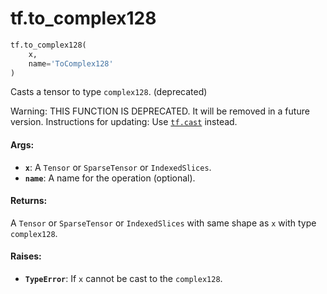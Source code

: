 <div itemscope itemtype="http://developers.google.com/ReferenceObject">
<meta itemprop="name" content="tf.to_complex128" />
<meta itemprop="path" content="Stable" />
</div>

# tf.to_complex128

``` python
tf.to_complex128(
    x,
    name='ToComplex128'
)
```

Casts a tensor to type `complex128`. (deprecated)

Warning: THIS FUNCTION IS DEPRECATED. It will be removed in a future version.
Instructions for updating:
Use <a href="../tf/cast.md"><code>tf.cast</code></a> instead.

#### Args:

* <b>`x`</b>: A `Tensor` or `SparseTensor` or `IndexedSlices`.
* <b>`name`</b>: A name for the operation (optional).


#### Returns:

A `Tensor` or `SparseTensor` or `IndexedSlices` with same shape as `x` with
type `complex128`.


#### Raises:

* <b>`TypeError`</b>: If `x` cannot be cast to the `complex128`.